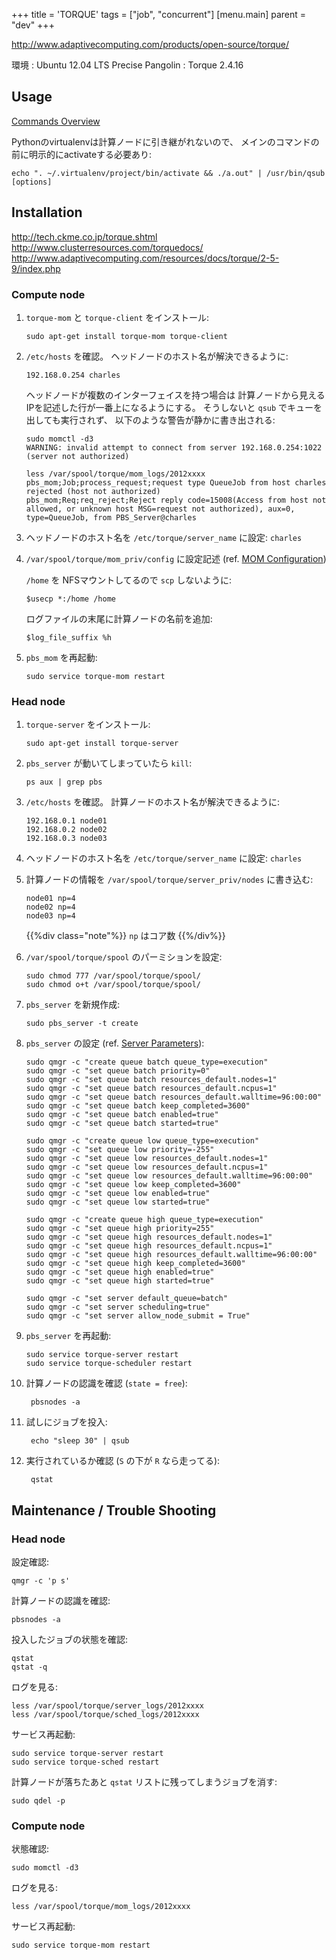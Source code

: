+++
title = 'TORQUE'
tags = ["job", "concurrent"]
[menu.main]
  parent = "dev"
+++

<http://www.adaptivecomputing.com/products/open-source/torque/>

環境
: Ubuntu 12.04 LTS Precise Pangolin
: Torque 2.4.16


## Usage

[Commands Overview](http://www.adaptivecomputing.com/resources/docs/torque/2-5-9/a.acommands.php)

Pythonのvirtualenvは計算ノードに引き継がれないので、
メインのコマンドの前に明示的にactivateする必要あり:

    echo ". ~/.virtualenv/project/bin/activate && ./a.out" | /usr/bin/qsub [options]

## Installation

<http://tech.ckme.co.jp/torque.shtml>\
<http://www.clusterresources.com/torquedocs/>\
<http://www.adaptivecomputing.com/resources/docs/torque/2-5-9/index.php>

### Compute node

1.  `torque-mom` と `torque-client` をインストール:

        sudo apt-get install torque-mom torque-client

1.  `/etc/hosts` を確認。
    ヘッドノードのホスト名が解決できるように:

        192.168.0.254 charles

    ヘッドノードが複数のインターフェイスを持つ場合は
    計算ノードから見えるIPを記述した行が一番上になるようにする。
    そうしないと `qsub` でキューを出しても実行されず、
    以下のような警告が静かに書き出される:

        sudo momctl -d3
        WARNING: invalid attempt to connect from server 192.168.0.254:1022  (server not authorized)

        less /var/spool/torque/mom_logs/2012xxxx
        pbs_mom;Job;process_request;request type QueueJob from host charles rejected (host not authorized)
        pbs_mom;Req;req_reject;Reject reply code=15008(Access from host not allowed, or unknown host MSG=request not authorized), aux=0, type=QueueJob, from PBS_Server@charles

1.  ヘッドノードのホスト名を `/etc/torque/server_name` に設定: `charles`
1.  `/var/spool/torque/mom_priv/config` に設定記述 (ref. [MOM Configuration](http://www.adaptivecomputing.com/resources/docs/torque/2-5-9/a.cmomconfig.php))

    `/home` を NFSマウントしてるので `scp` しないように:

        $usecp *:/home /home

    ログファイルの末尾に計算ノードの名前を追加:

        $log_file_suffix %h

1.  `pbs_mom` を再起動:

        sudo service torque-mom restart

### Head node

1.  `torque-server` をインストール:

        sudo apt-get install torque-server

1.  `pbs_server` が動いてしまっていたら `kill`:

        ps aux | grep pbs

1.  `/etc/hosts` を確認。
    計算ノードのホスト名が解決できるように:

        192.168.0.1 node01
        192.168.0.2 node02
        192.168.0.3 node03

1.  ヘッドノードのホスト名を `/etc/torque/server_name` に設定: `charles`
1.  計算ノードの情報を `/var/spool/torque/server_priv/nodes` に書き込む:

        node01 np=4
        node02 np=4
        node03 np=4

    {{%div class="note"%}}
`np` はコア数
    {{%/div%}}

1.  `/var/spool/torque/spool` のパーミションを設定:

        sudo chmod 777 /var/spool/torque/spool/
        sudo chmod o+t /var/spool/torque/spool/

1.  `pbs_server` を新規作成:

        sudo pbs_server -t create

1.  `pbs_server` の設定 (ref. [Server Parameters](http://www.adaptivecomputing.com/resources/docs/torque/2-5-9/a.bserverparameters.php)):

        sudo qmgr -c "create queue batch queue_type=execution"
        sudo qmgr -c "set queue batch priority=0"
        sudo qmgr -c "set queue batch resources_default.nodes=1"
        sudo qmgr -c "set queue batch resources_default.ncpus=1"
        sudo qmgr -c "set queue batch resources_default.walltime=96:00:00"
        sudo qmgr -c "set queue batch keep_completed=3600"
        sudo qmgr -c "set queue batch enabled=true"
        sudo qmgr -c "set queue batch started=true"

        sudo qmgr -c "create queue low queue_type=execution"
        sudo qmgr -c "set queue low priority=-255"
        sudo qmgr -c "set queue low resources_default.nodes=1"
        sudo qmgr -c "set queue low resources_default.ncpus=1"
        sudo qmgr -c "set queue low resources_default.walltime=96:00:00"
        sudo qmgr -c "set queue low keep_completed=3600"
        sudo qmgr -c "set queue low enabled=true"
        sudo qmgr -c "set queue low started=true"

        sudo qmgr -c "create queue high queue_type=execution"
        sudo qmgr -c "set queue high priority=255"
        sudo qmgr -c "set queue high resources_default.nodes=1"
        sudo qmgr -c "set queue high resources_default.ncpus=1"
        sudo qmgr -c "set queue high resources_default.walltime=96:00:00"
        sudo qmgr -c "set queue high keep_completed=3600"
        sudo qmgr -c "set queue high enabled=true"
        sudo qmgr -c "set queue high started=true"

        sudo qmgr -c "set server default_queue=batch"
        sudo qmgr -c "set server scheduling=true"
        sudo qmgr -c "set server allow_node_submit = True"

1.  `pbs_server` を再起動:

        sudo service torque-server restart
        sudo service torque-scheduler restart

1. 計算ノードの認識を確認 (`state = free`):

        pbsnodes -a

1. 試しにジョブを投入:

        echo "sleep 30" | qsub

1. 実行されているか確認 (`S` の下が `R` なら走ってる):

        qstat

## Maintenance / Trouble Shooting

### Head node

設定確認:

    qmgr -c 'p s'

計算ノードの認識を確認:

    pbsnodes -a

投入したジョブの状態を確認:

    qstat
    qstat -q

ログを見る:

    less /var/spool/torque/server_logs/2012xxxx
    less /var/spool/torque/sched_logs/2012xxxx

サービス再起動:

    sudo service torque-server restart
    sudo service torque-sched restart

計算ノードが落ちたあと `qstat` リストに残ってしまうジョブを消す:

    sudo qdel -p

### Compute node

状態確認:

    sudo momctl -d3

ログを見る:

    less /var/spool/torque/mom_logs/2012xxxx

サービス再起動:

    sudo service torque-mom restart
